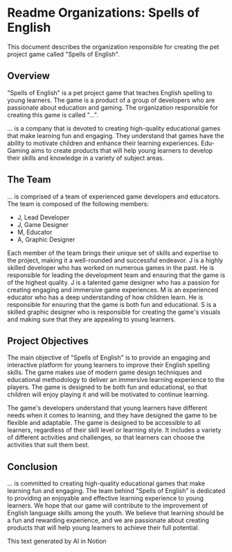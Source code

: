 # Readme Organizations: Spells of English

This document describes the organization responsible for creating the pet project game called "Spells of English".

## Overview

"Spells of English" is a pet project game that teaches English spelling to young learners. The game is a product of a group of developers who are passionate about education and gaming. The organization responsible for creating this game is called "...".

... is a company that is devoted to creating high-quality educational games that make learning fun and engaging. They understand that games have the ability to motivate children and enhance their learning experiences. Edu-Gaming aims to create products that will help young learners to develop their skills and knowledge in a variety of subject areas.

## The Team

... is comprised of a team of experienced game developers and educators. The team is composed of the following members:

- J, Lead Developer
- J, Game Designer
- M, Educator
- A, Graphic Designer

Each member of the team brings their unique set of skills and expertise to the project, making it a well-rounded and successful endeavor. J is a highly skilled developer who has worked on numerous games in the past. He is responsible for leading the development team and ensuring that the game is of the highest quality. J is a talented game designer who has a passion for creating engaging and immersive game experiences. M is an experienced educator who has a deep understanding of how children learn. He is responsible for ensuring that the game is both fun and educational. S is a skilled graphic designer who is responsible for creating the game's visuals and making sure that they are appealing to young learners.

## Project Objectives

The main objective of "Spells of English" is to provide an engaging and interactive platform for young learners to improve their English spelling skills. The game makes use of modern game design techniques and educational methodology to deliver an immersive learning experience to the players. The game is designed to be both fun and educational, so that children will enjoy playing it and will be motivated to continue learning.

The game's developers understand that young learners have different needs when it comes to learning, and they have designed the game to be flexible and adaptable. The game is designed to be accessible to all learners, regardless of their skill level or learning style. It includes a variety of different activities and challenges, so that learners can choose the activities that suit them best.

## Conclusion

... is committed to creating high-quality educational games that make learning fun and engaging. The team behind "Spells of English" is dedicated to providing an enjoyable and effective learning experience to young learners. We hope that our game will contribute to the improvement of English language skills among the youth. We believe that learning should be a fun and rewarding experience, and we are passionate about creating products that will help young learners to achieve their full potential.

This text generated by AI in Notion
